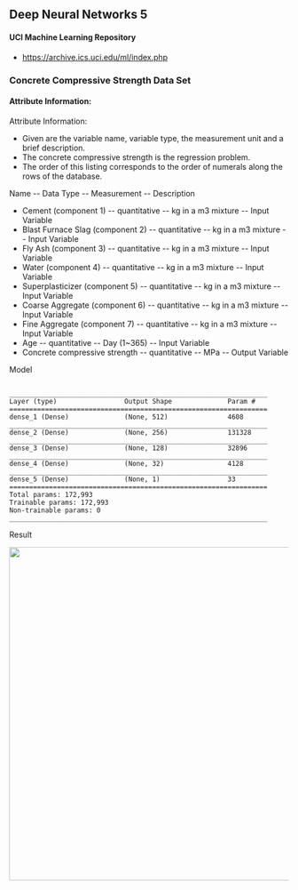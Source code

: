 ## Deep Neural Networks 5

#### UCI Machine Learning Repository

* https://archive.ics.uci.edu/ml/index.php


### Concrete Compressive Strength Data Set 

#### Attribute Information:

Attribute Information:

* Given are the variable name, variable type, the measurement unit and a brief description.
* The concrete compressive strength is the regression problem.
* The order of this listing corresponds to the order of numerals along the rows of the database. 

Name -- Data Type -- Measurement -- Description 

* Cement (component 1) -- quantitative -- kg in a m3 mixture -- Input Variable 
* Blast Furnace Slag (component 2) -- quantitative -- kg in a m3 mixture -- Input Variable 
* Fly Ash (component 3) -- quantitative -- kg in a m3 mixture -- Input Variable 
* Water (component 4) -- quantitative -- kg in a m3 mixture -- Input Variable 
* Superplasticizer (component 5) -- quantitative -- kg in a m3 mixture -- Input Variable 
* Coarse Aggregate (component 6) -- quantitative -- kg in a m3 mixture -- Input Variable 
* Fine Aggregate (component 7)	-- quantitative -- kg in a m3 mixture -- Input Variable 
* Age -- quantitative -- Day (1~365) -- Input Variable 
* Concrete compressive strength -- quantitative -- MPa -- Output Variable 


Model

```

_________________________________________________________________
Layer (type)                 Output Shape              Param #   
=================================================================
dense_1 (Dense)              (None, 512)               4608      
_________________________________________________________________
dense_2 (Dense)              (None, 256)               131328    
_________________________________________________________________
dense_3 (Dense)              (None, 128)               32896     
_________________________________________________________________
dense_4 (Dense)              (None, 32)                4128      
_________________________________________________________________
dense_5 (Dense)              (None, 1)                 33        
=================================================================
Total params: 172,993
Trainable params: 172,993
Non-trainable params: 0
_________________________________________________________________
```

Result

<img width=600 src="https://user-images.githubusercontent.com/44635266/63077943-ee802d80-bf74-11e9-97c1-599712f2e4f1.png">
